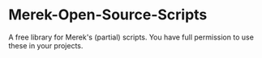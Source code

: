# Merek-Open-Source-Scripts
A free library for Merek's (partial) scripts. You have full permission to use these in your projects.
